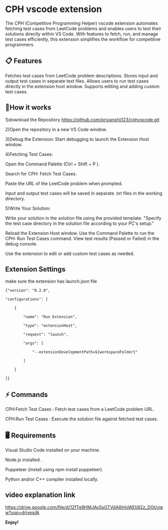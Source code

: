 # CPH vscode extension
The CPH (Competitive Programming Helper) vscode extension automates fetching test cases from LeetCode problems and enables users to test their solutions directly within VS Code. With features to fetch, run, and manage test cases efficiently, this extension simplifies the workflow for competitive programmers.

## 📋 Features

Fetches test cases from LeetCode problem descriptions.
Stores input and output test cases in separate text files.
Allows users to run test cases directly in the extension host window.
Supports editing and adding custom test cases.

## 🚀How it works

 1)download the Repository
https://github.com/priyanshij123/cphvscode.git  

2)Open the repository in a new VS Code window.

3)Debug the Extension:
Start debugging to launch the Extension Host window.

4)Fetching Test Cases:

Open the Command Palette (Ctrl + Shift + P ).

Search for CPH: Fetch Test Cases.

Paste the URL of the LeetCode problem when prompted.

Input and output test cases will be saved in separate .txt files in the working directory.


5)Write Your Solution:

Write your solution in the solution file using the provided template.
"Specify the test case directory in the solution file according to your PC's setup."


Reload the Extension Host window.
Use the Command Palette to run the CPH: Run Test Cases command.
View test results (Passed or Failed) in the debug console.

Use the extension to edit or add custom test cases as needed.


## Extension Settings

make sure the extension has launch.json file 


	{"version": "0.2.0",
 
	"configurations": [
 
		{
  
			"name": "Run Extension",
   
			"type": "extensionHost",
   
			"request": "launch",
   
			"args": [
   
				"--extensionDevelopmentPath=${workspaceFolder}"
    
			]
   
		}
  
	]}
 



## ⚡ Commands

CPH:Fetch Test Cases : Fetch test cases from a LeetCode problem URL.

CPH:Run Test Cases :	Execute the solution file against fetched test cases.


## 🖥 Requirements

Visual Studio Code installed on your machine.

Node.js installed .

Puppeteer (install using npm install puppeteer).

Python and/or C++ compiler installed locally.


## video explanation link

https://drive.google.com/file/d/1ZfTg9HMJAvSsGTVdA8iHoWEti82z_DGt/view?usp=drivesdk


**Enjoy!**
